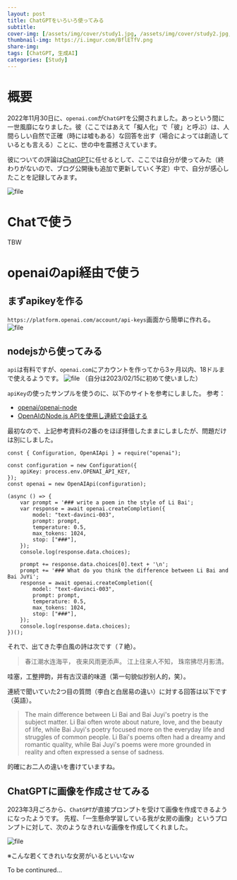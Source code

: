 ```yaml
---
layout: post
title: ChatGPTをいろいろ使ってみる
subtitle: 
cover-img: [/assets/img/cover/study1.jpg, /assets/img/cover/study2.jpg, /assets/img/cover/study3.jpg]
thumbnail-img: https://i.imgur.com/BflETfV.png
share-img:
tags: [ChatGPT, 生成AI]
categories: [Study]
---
```


# 概要
2022年11月30日に、`openai.com`が`ChatGPT`を公開されました。あっという間に一世風靡になりました。彼（ここではあえて「擬人化」で「彼」と呼ぶ）は、人間らしい自然で正確（時には嘘もある）な回答を出す（場合によっては創造しているとも言える）ことに、世の中を震撼さえています。

彼についての評論は[ChatGPT](https://en.wikipedia.org/wiki/ChatGPT)に任せるとして、ここでは自分が使ってみた（終わりがないので、ブログ公開後も追加で更新していく予定）中で、自分が感心したことを記録してみます。

![file](https://i.imgur.com/BflETfV.png)

# Chatで使う
TBW

# openaiのapi経由で使う
## まずapikeyを作る
`https://platform.openai.com/account/api-keys`画面から簡単に作れる。
![file](https://i.imgur.com/PfeID9B.png)

## nodejsから使ってみる
`api`は有料ですが、`openai.com`にアカウントを作ってから3ヶ月以内、18ドルまで使えるようです。
![file](https://i.imgur.com/d0CULRb.png)
（自分は2023/02/15に初めて使いました）

`apiKey`の使ったサンプルを使うのに、以下のサイトを参考にしました。
参考：
* [openai/openai-node](https://github.com/openai/openai-node)
* [OpenAIのNode.js APIを使用し連続で会話する](https://www.servernote.net/article.cgi?id=try-chat-use-openai-nodejs-api)

最初なので、上記参考資料の2番のをほぼ拝借したままにしましたが、問題だけは別にしました。

```node
const { Configuration, OpenAIApi } = require("openai");

const configuration = new Configuration({
	apiKey: process.env.OPENAI_API_KEY,
});
const openai = new OpenAIApi(configuration);

(async () => {
	var prompt = '### write a poem in the style of Li Bai';
	var response = await openai.createCompletion({
		model: "text-davinci-003",
		prompt: prompt,
		temperature: 0.5,
		max_tokens: 1024,
		stop: ["###"],
	});
	console.log(response.data.choices);
 
	prompt += response.data.choices[0].text + '\n';
	prompt += '### What do you think the difference between Li Bai and Bai JuYi';
	response = await openai.createCompletion({
		model: "text-davinci-003",
		prompt: prompt,
		temperature: 0.5,
		max_tokens: 1024,
		stop: ["###"],
	});
	console.log(response.data.choices);
})();
```
それで、出てきた李白風の詩は次です（７絶）。
>春江潮水连海平，
夜来风雨更添声。
江上往来人不知，
珠帘拂尽月影清。

哇塞，工整押韵，并有古汉语的味道（第一句貌似抄别人的，笑）。

連続で聞いていた2つ目の質問（李白と白居易の違い）に対する回答は以下です（英語）。
>The main difference between Li Bai and Bai Juyi's poetry is the subject matter. Li Bai often wrote about nature, love, and the beauty of life, while Bai Juyi's poetry focused more on the everyday life and struggles of common people. Li Bai's poems often had a dreamy and romantic quality, while Bai Juyi's poems were more grounded in reality and often expressed a sense of sadness.

的確にお二人の違いを書けていますね。

## ChatGPTに画像を作成させてみる
2023年3月ごろから、`ChatGPT`が直接プロンプトを受けて画像を作成できるようになったようです。
先程、「一生懸命学習している我が女房の画像」というプロンプトに対して、次のようなきれいな画像を作成してくれました。

![file](https://i.imgur.com/bw5vT4w.png)

※こんな若くてきれいな女房がいるといいなｗ

To be continured...

